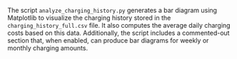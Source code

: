 The script `analyze_charging_history.py` generates a bar diagram using Matplotlib to visualize the charging history stored in the `charging_history_full.csv` file. It also computes the average daily charging costs based on this data. Additionally, the script includes a commented-out section that, when enabled, can produce bar diagrams for weekly or monthly charging amounts.